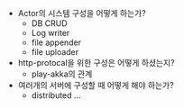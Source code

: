 - Actor의 시스템 구성을 어떻게 하는가?
  - DB CRUD
  - Log writer
  - file appender
  - file uploader
- http-protocal을 위한 구성은 어떻게 하셨는지?
  - play-akka의 관계
- 여러개의 서버에 구성할 때 어떻게 해야 하는가?
  - distributed ...
